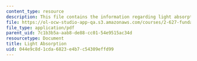 ```yaml
---
content_type: resource
description: This file contains the information regarding light absorption.
file: https://ol-ocw-studio-app-qa.s3.amazonaws.com/courses/2-627-fundamentals-of-photovoltaics-fall-2013/044e9c8d1cda6823e4b7c54309effd99_MIT2_627F13_lec03.pdf
file_type: application/pdf
parent_uid: 7c1b3b5a-aab8-de88-cc01-54e9515ac34d
resourcetype: Document
title: Light Absorption
uid: 044e9c8d-1cda-6823-e4b7-c54309effd99
---
```

